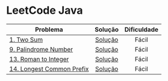 # LeetCode Java

| Problema                                                                     |                                                                Solução                                                                | Dificuldade |
|------------------------------------------------------------------------------|:-------------------------------------------------------------------------------------------------------------------------------------:|:-----------:|
| [1. Two Sum](https://leetcode.com/problems/two-sum/)                         | [Solução](https://github.com/atkieling/leetcode-java/blob/ex0001/leetcode-java/src/com/leetcode/leetcodejava/easy/ex0001/TwoSum.java) |    Fácil    |
| [9. Palindrome Number](https://leetcode.com/problems/palindrome-number/)     | [Solução](https://github.com/atkieling/leetcode-java/blob/ex0009/leetcode-java/src/com/leetcode/leetcodejava/easy/ex0009/PalindromeNumber.java) |    Fácil    |
| [13. Roman to Integer](https://leetcode.com/problems/roman-to-integer/)      | [Solução](https://github.com/atkieling/leetcode-java/blob/ex0013/leetcode-java/src/com/leetcode/leetcodejava/easy/ex0013/RomanToInteger.java) |    Fácil    |
| [14. Longest Common Prefix](https://leetcode.com/problems/longest-common-prefix/) | [Solução](https://github.com/atkieling/leetcode-java/blob/ex0014/leetcode-java/src/com/leetcode/leetcodejava/easy/ex0014/LongestCommonPrefix.java) |    Fácil    |